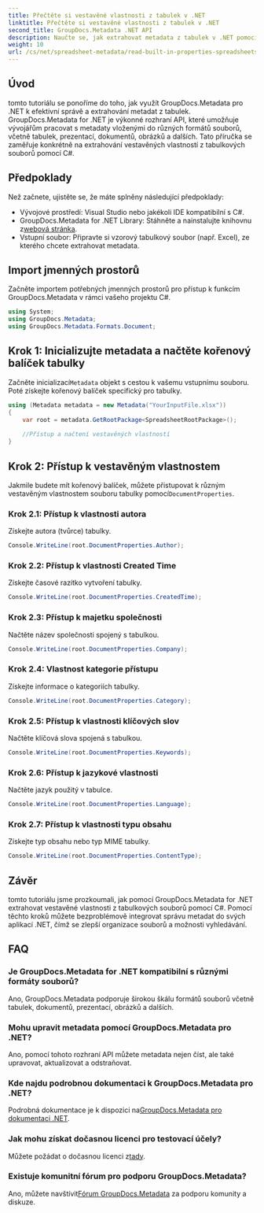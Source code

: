 ```yaml
---
title: Přečtěte si vestavěné vlastnosti z tabulek v .NET
linktitle: Přečtěte si vestavěné vlastnosti z tabulek v .NET
second_title: GroupDocs.Metadata .NET API
description: Naučte se, jak extrahovat metadata z tabulek v .NET pomocí GroupDocs.Metadata, čímž se zlepší správa a organizace dokumentů ve vašich aplikacích.
weight: 10
url: /cs/net/spreadsheet-metadata/read-built-in-properties-spreadsheets/
---
```

## Úvod
tomto tutoriálu se ponoříme do toho, jak využít GroupDocs.Metadata pro .NET k efektivní správě a extrahování metadat z tabulek. GroupDocs.Metadata for .NET je výkonné rozhraní API, které umožňuje vývojářům pracovat s metadaty vloženými do různých formátů souborů, včetně tabulek, prezentací, dokumentů, obrázků a dalších. Tato příručka se zaměřuje konkrétně na extrahování vestavěných vlastností z tabulkových souborů pomocí C#.
## Předpoklady
Než začnete, ujistěte se, že máte splněny následující předpoklady:
- Vývojové prostředí: Visual Studio nebo jakékoli IDE kompatibilní s C#.
-  GroupDocs.Metadata for .NET Library: Stáhněte a nainstalujte knihovnu z[webová stránka](https://releases.groupdocs.com/metadata/net/).
- Vstupní soubor: Připravte si vzorový tabulkový soubor (např. Excel), ze kterého chcete extrahovat metadata.

## Import jmenných prostorů
Začněte importem potřebných jmenných prostorů pro přístup k funkcím GroupDocs.Metadata v rámci vašeho projektu C#.
```csharp
using System;
using GroupDocs.Metadata;
using GroupDocs.Metadata.Formats.Document;
```
## Krok 1: Inicializujte metadata a načtěte kořenový balíček tabulky
 Začněte inicializací`Metadata` objekt s cestou k vašemu vstupnímu souboru. Poté získejte kořenový balíček specifický pro tabulky.
```csharp
using (Metadata metadata = new Metadata("YourInputFile.xlsx"))
{
    var root = metadata.GetRootPackage<SpreadsheetRootPackage>();
    
    //Přístup a načtení vestavěných vlastností
}
```
## Krok 2: Přístup k vestavěným vlastnostem
 Jakmile budete mít kořenový balíček, můžete přistupovat k různým vestavěným vlastnostem souboru tabulky pomocí`DocumentProperties`.
### Krok 2.1: Přístup k vlastnosti autora
Získejte autora (tvůrce) tabulky.
```csharp
Console.WriteLine(root.DocumentProperties.Author);
```
### Krok 2.2: Přístup k vlastnosti Created Time
Získejte časové razítko vytvoření tabulky.
```csharp
Console.WriteLine(root.DocumentProperties.CreatedTime);
```
### Krok 2.3: Přístup k majetku společnosti
Načtěte název společnosti spojený s tabulkou.
```csharp
Console.WriteLine(root.DocumentProperties.Company);
```
### Krok 2.4: Vlastnost kategorie přístupu
Získejte informace o kategoriích tabulky.
```csharp
Console.WriteLine(root.DocumentProperties.Category);
```
### Krok 2.5: Přístup k vlastnosti klíčových slov
Načtěte klíčová slova spojená s tabulkou.
```csharp
Console.WriteLine(root.DocumentProperties.Keywords);
```
### Krok 2.6: Přístup k jazykové vlastnosti
Načtěte jazyk použitý v tabulce.
```csharp
Console.WriteLine(root.DocumentProperties.Language);
```
### Krok 2.7: Přístup k vlastnosti typu obsahu
Získejte typ obsahu nebo typ MIME tabulky.
```csharp
Console.WriteLine(root.DocumentProperties.ContentType);
```

## Závěr
tomto tutoriálu jsme prozkoumali, jak pomocí GroupDocs.Metadata for .NET extrahovat vestavěné vlastnosti z tabulkových souborů pomocí C#. Pomocí těchto kroků můžete bezproblémově integrovat správu metadat do svých aplikací .NET, čímž se zlepší organizace souborů a možnosti vyhledávání.

## FAQ
### Je GroupDocs.Metadata for .NET kompatibilní s různými formáty souborů?
Ano, GroupDocs.Metadata podporuje širokou škálu formátů souborů včetně tabulek, dokumentů, prezentací, obrázků a dalších.
### Mohu upravit metadata pomocí GroupDocs.Metadata pro .NET?
Ano, pomocí tohoto rozhraní API můžete metadata nejen číst, ale také upravovat, aktualizovat a odstraňovat.
### Kde najdu podrobnou dokumentaci k GroupDocs.Metadata pro .NET?
 Podrobná dokumentace je k dispozici na[GroupDocs.Metadata pro dokumentaci .NET](https://tutorials.groupdocs.com/metadata/net/).
### Jak mohu získat dočasnou licenci pro testovací účely?
 Můžete požádat o dočasnou licenci z[tady](https://purchase.groupdocs.com/temporary-license/).
### Existuje komunitní fórum pro podporu GroupDocs.Metadata?
 Ano, můžete navštívit[Fórum GroupDocs.Metadata](https://forum.groupdocs.com/c/metadata/14) za podporu komunity a diskuze.